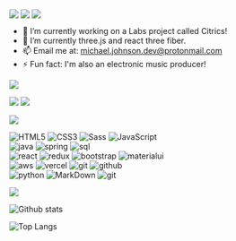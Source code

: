 <img align="center" src="https://i.ibb.co/LvmYVjp/hey.png"/>

<img align="center" src="https://i.ibb.co/hXZgNw3/my-name.png"/>

<img align="center" src="https://s8.gifyu.com/images/ezgif.com-gif-makerc666e2af3e1fd8b5.gif"/>


- 🔭 I’m currently working on a Labs project called Citrics!
- 🌱 I’m currently three.js and react three fiber.
- 📫 Email me at: michael.johnson.dev@protonmail.com
- ⚡ Fun fact: I'm also an electronic music producer!

<img align="center" src="https://i.ibb.co/1vtT4Th/connect-with-me.png"/>

<a href="https://www.linkedin.com/in/michael-johnson-develop/"><img src="https://img.shields.io/badge/linkedin-141321?style=for-the-badge&logo=linkedin&logoColor=white"/></a>
<a href="https://codesandbox.io/u/glassbones"><img src="https://img.shields.io/badge/codesandbox-006167?style=for-the-badge&logo=codesandbox&logoColor=white"/></a>

<img align="center" src="https://i.ibb.co/RpKCMgm/my-skills.png"/>

![HTML5](https://img.shields.io/badge/html%205-006167?style=for-the-badge&logo=html5&logoColor=white&labelColor=141321)
![CSS3](https://img.shields.io/badge/css%203-006167?style=for-the-badge&logo=css3&logoColor=white&labelColor=141321)
![Sass](https://img.shields.io/badge/sass-006167?style=for-the-badge&logo=sass&logoColor=white&labelColor=141321)
![JavaScript](https://img.shields.io/badge/-JavaScript-006167?style=for-the-badge&logo=javascript&logoColor=white&labelColor=141321)
<br>
![java](https://img.shields.io/badge/java-006167?style=for-the-badge&logo=java&logoColor=white&labelColor=141321)
![spring](https://img.shields.io/badge/-spring-006167?style=for-the-badge&logo=spring&logoColor=white&labelColor=141321)
![sql](https://img.shields.io/badge/-sql-006167?style=for-the-badge&logo=google&logoColor=white&labelColor=141321)
<br>
![react](https://img.shields.io/badge/react-006167?style=for-the-badge&logo=react&logoColor=white&labelColor=141321)
![redux](https://img.shields.io/badge/-redux-006167?style=for-the-badge&logo=redux&logoColor=white&labelColor=141321)
![bootstrap](https://img.shields.io/badge/-bootstap-006167?style=for-the-badge&logo=bootstrap&logoColor=white&labelColor=141321)
![materialui](https://img.shields.io/badge/-materialui-006167?style=for-the-badge&logo=google&logoColor=white&labelColor=141321)
<br>
![aws](https://img.shields.io/badge/-aws-006167?style=for-the-badge&logo=amazon&logoColor=white&labelColor=141321)
![vercel](https://img.shields.io/badge/-vercel-006167?style=for-the-badge&logo=vercel&logoColor=white&labelColor=141321)
![git](https://img.shields.io/badge/-git-006167?style=for-the-badge&logo=git&logoColor=white&labelColor=141321)
![github](https://img.shields.io/badge/-github-006167?style=for-the-badge&logo=github&logoColor=white&labelColor=141321)
<br>
![python](https://img.shields.io/badge/-python-006167?style=for-the-badge&logo=python&logoColor=white&labelColor=141321)
![MarkDown](https://img.shields.io/badge/-Markdown-006167?style=for-the-badge&logo=Markdown&logoColor=white&labelColor=141321)
![git](https://img.shields.io/badge/-git-006167?style=for-the-badge&logo=git&logoColor=white&labelColor=141321)

<img align="center" src="https://i.ibb.co/fCxjdTw/github.png"/>

![Github stats](https://github-readme-stats.vercel.app/api?username=glassbones&hide=stars,issues&show_icons=true&theme=radical&title_color=0bfca5&text_color=fff&icon_color=0bfca5)

![Top Langs](https://github-readme-stats.vercel.app/api/top-langs/?username=glassbones&theme=radical&title_color=0bfca5&text_color=fff)
